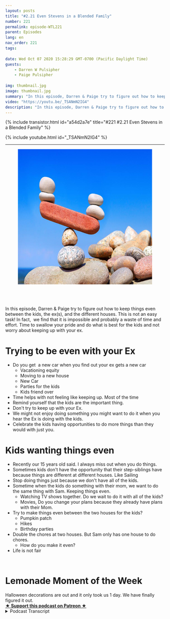 ```yaml
---
layout: posts
title: "#2.21 Even Stevens in a Blended Family"
number: 221
permalink: episode-WTL221
parent: Episodes
lang: en
nav_order: 221
tags:

date: Wed Oct 07 2020 15:28:29 GMT-0700 (Pacific Daylight Time)
guests:
    - Darren W Pulsipher
    - Paige Pulsipher

img: thumbnail.jpg
image: thumbnail.jpg
summary: "In this episode, Darren & Paige try to figure out how to keep things even between the kids, the ex(s), and the different houses. This is not an easy task! In fact,  we find that it is impossible and probably a waste of time and effort. Time to swallow your pride and do what is best for the kids and not worry about keeping up with your ex."
video: "https://youtu.be/_TSANmN2IG4"
description: "In this episode, Darren & Paige try to figure out how to keep things even between the kids, the ex(s), and the different houses. This is not an easy task! In fact,  we find that it is impossible and probably a waste of time and effort. Time to swallow your pride and do what is best for the kids and not worry about keeping up with your ex."
---
```


<div>
{% include transistor.html id="a54d2a7e" title="#221 #2.21 Even Stevens in a Blended Family" %}

{% include youtube.html id="_TSANmN2IG4" %}
</div>

---

<html><head></head><body><div><figure data-trix-attachment="{&quot;contentType&quot;:&quot;image&quot;,&quot;height&quot;:426,&quot;url&quot;:&quot;https://lh3.googleusercontent.com/-gFZKDd3748Y/X35Ad45YSjI/AAAAAAAFVWY/VPdEGN-24skEmPEcc37_EoCqwlQY-dZiACNcBGAsYHQ/w640-h426/image.png&quot;,&quot;width&quot;:640}" data-trix-content-type="image" class="attachment attachment--preview"><img src="./image0.png" width="640" height="426"><figcaption class="attachment__caption"></figcaption></figure></div><div><br><br></div><div><br></div><div>In this episode, Darren &amp; Paige try to figure out how to keep things even between the kids, the ex(s), and the different houses. This is not an easy task! In fact,&nbsp; we find that it is impossible and probably a waste of time and effort. Time to swallow your pride and do what is best for the kids and not worry about keeping up with your ex.</div><h1>Trying to be even with your Ex</h1><ul><li>Do you get&nbsp; a new car when you find out your ex gets a new car<ul><li>Vacationing equity</li><li>Moving to a new house</li><li>New Car</li><li>Parties for the kids</li><li>Kids friend over</li></ul></li><li>Time helps with not feeling like keeping up. Most of the time</li><li>Remind yourself that the kids are the important thing.</li><li>Don't try to keep up with your Ex.</li><li>We might not enjoy doing something you might want to do it when you hear the Ex is doing with the kids.</li><li>Celebrate the kids having opportunities to do more things than they would with just you.</li></ul><h1>Kids wanting things even</h1><ul><li>Recently our 15 years old said. I always miss out when you do things.</li><li>Sometimes kids don't have the opportunity that their step-siblings have because things are different at different houses. Like Sailing</li><li>Stop doing things just because we don't have all of the kids.</li><li>Sometime when the kids do something with their mom, we want to do the same thing with Sam. Keeping things even.<ul><li>Watching TV shows together. Do we wait to do it with all of the kids?</li><li>Movies, Do you change your plans because they already have plans with their Mom.</li></ul></li><li>Try to make things even between the two houses for the kids?<ul><li>Pumpkin patch</li><li>Hikes</li><li>Birthday parties</li></ul></li><li>Double the chores at two houses. But Sam only has one house to do chores.<ul><li>How do you make it even?&nbsp;</li></ul></li><li>Life is not fair</li></ul><div><br></div><h1>Lemonade Moment of the Week</h1><div>Halloween decorations are out and it only took us 1 day. We have finally figured it out.</div>
<strong>
  <a href="https://www.patreon.com/wheresthelemonade" target="_donate" rel="payment" title="★ Support this podcast on Patreon ★">★ Support this podcast on Patreon ★</a>
</strong></body></html>

<details>
<summary> Podcast Transcript </summary>

<p></p>

</details>
